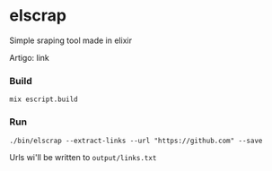 # elscrap
Simple sraping tool made in elixir

Artigo: link

### Build
```
mix escript.build
```

### Run
```
./bin/elscrap --extract-links --url "https://github.com" --save
```

Urls wi'll be written to `output/links.txt`
